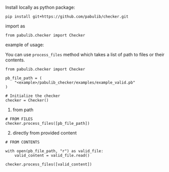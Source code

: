 Install locally as python package:

```
pip install git+https://github.com/pabulib/checker.git
```

import as

```
from pabulib.checker import Checker
```

example of usage:

You can use `process_files` method which takes a list of path to files or their contents.

```
from pabulib.checker import Checker

pb_file_path = (
    "<example>/pabulib_checker/examples/example_valid.pb"
)

# Initialize the checker
checker = Checker()
```

1. from path

```
# FROM FILES
checker.process_files([pb_file_path])
```

2. directly from provided content
```
# FROM CONTENTS

with open(pb_file_path, "r") as valid_file:
    valid_content = valid_file.read()

checker.process_files([valid_content])
```